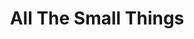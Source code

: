 ---
ee_id: '4250'
site: '1'
type: '2'
long_id: 2014-078 All The Small Things Edition
url: 2014-078-all-the-small-things-edition
year: '2014'
medium: Xerox and hand stamp on paper
commission:
add_credit:
dims:
pitch:
ps:
live_url:
related:
title: All The Small Things
youtube:
imgs:
subheading: "(Edition)"
year2: '2014'
download:
add_credits:
related_code:
! '':
layout: things-i-made
---